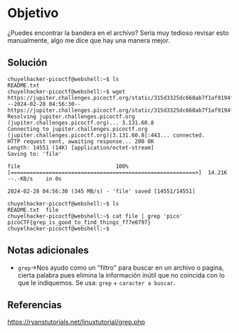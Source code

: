 # Objetivo

¿Puedes encontrar la bandera en el archivo? Sería muy tedioso revisar esto manualmente, algo me dice que hay una manera mejor.

## Solución

```
chuyelhacker-picoctf@webshell:~$ ls
README.txt
chuyelhacker-picoctf@webshell:~$ wget https://jupiter.challenges.picoctf.org/static/315d3325dc668ab7f1af9194f2de7e7a/file
--2024-02-28 04:56:30--  https://jupiter.challenges.picoctf.org/static/315d3325dc668ab7f1af9194f2de7e7a/file
Resolving jupiter.challenges.picoctf.org (jupiter.challenges.picoctf.org)... 3.131.60.8
Connecting to jupiter.challenges.picoctf.org (jupiter.challenges.picoctf.org)|3.131.60.8|:443... connected.
HTTP request sent, awaiting response... 200 OK
Length: 14551 (14K) [application/octet-stream]
Saving to: 'file'

file                              100%[==========================================================>]  14.21K  --.-KB/s    in 0s      

2024-02-28 04:56:30 (345 MB/s) - 'file' saved [14551/14551]

chuyelhacker-picoctf@webshell:~$ ls
README.txt  file
chuyelhacker-picoctf@webshell:~$ cat file | grep 'pico'
picoCTF{grep_is_good_to_find_things_f77e0797}
chuyelhacker-picoctf@webshell:~$ 
```

## Notas adicionales

- `grep`->Nos ayudo como un "filtro" para buscar en un archivo o pagina, cierta palabra pues elimina la información inútil que no coincida con lo que le indiquemos. Se usa: `grep` + `caracter a buscar`.

## Referencias

https://ryanstutorials.net/linuxtutorial/grep.php
